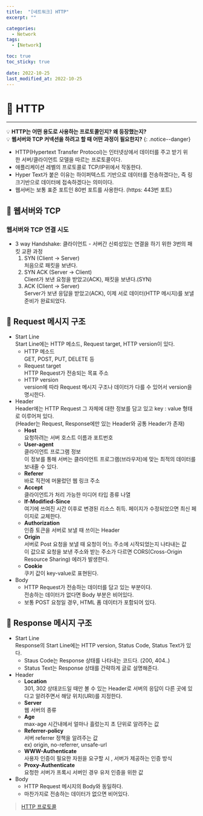 ```yaml
---
title:  "[네트워크] HTTP"
excerpt: "" 

categories:
  - Network
tags:
  - [Network]

toc: true
toc_sticky: true
 
date: 2022-10-25
last_modified_at: 2022-10-25
---
```


# 🚀 HTTP
---
💡 **HTTP는 어떤 용도로 사용하는 프로토콜인지? 왜 등장했는지?**  
💡 **웹서버와 TCP 커넥션을 하려고 할 때 어떤 과정이 필요한지?**
{: .notice--danger}

- HTTP(Hypertext Transfer Protocol)는 인터넷상에서 데이터를 주고 받기 위한 서버/클라이언트 모델을 따르는 프로토콜이다.
- 애플리케이션 레벨의 프로토콜로 TCP/IP위에서 작동한다.
- Hyper Text가 붙은 이유는 하이퍼텍스트 기반으로 데이터를 전송하겠다는, 즉 링크기반으로 데이터에 접속하겠다는 의미이다.
- 웹서버는 보통 표준 포트인 80번 포트를 사용한다. (https: 443번 포트)

## 📝 웹서버와 TCP
### 웹서버와 TCP 연결 시도
- 3 way Handshake: 클라이언트 - 서버간 신뢰성있는 연결을 하기 위한 3번의 패킷 교환 과정
    1. SYN (Client → Server)  
       처음으로 패킷을 보낸다.
    2. SYN ACK (Server → Client)  
       Client가 보낸 요청을 받았고(ACK), 패킷을 보낸다.(SYN)
    3. ACK (Client → Server)  
       Server가 보낸 응답을 받았고(ACK), 이제 서로 데이터(HTTP 메시지)를 보낼 준비가 완료되었다.

## 📝 Request 메시지 구조
- Start Line  
  Start Line에는 HTTP 메소드, Request target, HTTP version이 있다.
    - HTTP 메소드  
      GET, POST, PUT, DELETE 등
    - Request target  
      HTTP Request가 전송되는 목표 주소
    - HTTP version  
      version에 따라 Request 메시지 구조나 데이터가 다를 수 있어서 version을 명시한다.
- Header  
    Header에는 HTTP Request 그 자체에 대한 정보를 담고 있고 key : value 형태로 이루어져 있다.  
    (Header는 Request, Response에만 있는 Header와 공통 Header가 존재)
    - **Host**  
      요청하려는 서버 호스트 이름과 포트번호
    - **User-agent**  
      클라이언트 프로그램 정보  
      이 정보를 통해 서버는 클라이언트 프로그램(브라우저)에 맞는 최적의 데이터를 보내줄 수 있다.
    - **Referer**  
      바로 직전에 머물렀던 웹 링크 주소
    - **Accept**  
      클라이언트가 처리 가능한 미디어 타입 종류 나열
    - **If-Modified-Since**  
      여기에 쓰여진 시간 이후로 변경된 리소스 취득. 페이지가 수정되었으면 최신 페이지로 교체한다.
    - **Authorization**  
      인증 토큰을 서버로 보낼 때 쓰이는 Header
    - **Origin**  
      서버로 Post 요청을 보낼 때 요청이 어느 주소에 시작되었는지 나타내는 값  
      이 값으로 요청을 보낸 주소와 받는 주소가 다르면 CORS(Cross-Origin Resource Sharing) 에러가 발생한다.
    - **Cookie**  
      쿠키 값이 key-value로 표현된다.
- Body
    - HTTP Request가 전송하는 데이터를 담고 있는 부분이다.  
      전송하는 데이터가 없다면 Body 부분은 비어있다.
    - 보통 POST 요청일 경우, HTML 폼 데이터가 포함되어 있다.

## 📝 Response 메시지 구조
- Start Line  
  Response의 Start Line에는 HTTP version, Status Code, Status Text가 있다.
    - Staus Code는 Response 상태를 나타내는 코드다. (200, 404..)
    - Status Text는 Response 상태를 간략하게 글로 설명해준다.
- Header
    - **Location**  
      301, 302 상태코드일 때만 볼 수 있는 Header로 서버의 응답이 다른 곳에 있다고 알려주면서 해당 위치(URI)를 지정한다.
    - **Server**  
      웹 서버의 종류
    - **Age**  
      max-age 시간내에서 얼마나 흘렀는지 초 단위로 알려주는 값
    - **Referrer-policy**  
      서버 referrer 정책을 알려주는 값  
      ex) origin, no-referrer, unsafe-url
    - **WWW-Authenticate**  
      사용자 인증이 필요한 자원을 요구할 시 , 서버가 제공하는 인증 방식
    - **Proxy-Authenticate**  
      요청한 서버가 프록시 서버인 경우 유저 인증을 위한 값
- Body
    - HTTP Request 메시지의 Body와 동일하다.
    - 마찬가지로 전송하는 데이터가 없으면 비어있다.

> [HTTP 프로토콜](https://www.joinc.co.kr/w/Site/Network_Programing/AdvancedComm/HTTP)